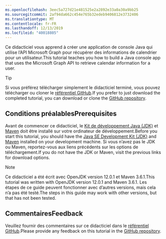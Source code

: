 ```yaml
---
ms.openlocfilehash: 3eec5a727d21e481525e2a2892e33a0a30a9bb25
ms.sourcegitcommit: 2af94da662c454e765b32edeb9406812e3732406
ms.translationtype: MT
ms.contentlocale: fr-FR
ms.lasthandoff: 12/13/2019
ms.locfileid: "40018805"
---
```

<!-- markdownlint-disable MD002 MD041 -->

<span data-ttu-id="b95fd-101">Ce didacticiel vous apprend à créer une application de console Java qui utilise l’API Microsoft Graph pour récupérer des informations de calendrier pour un utilisateur.</span><span class="sxs-lookup"><span data-stu-id="b95fd-101">This tutorial teaches you how to build a Java console app that uses the Microsoft Graph API to retrieve calendar information for a user.</span></span>

> [!TIP]
> <span data-ttu-id="b95fd-102">Si vous préférez télécharger simplement le didacticiel terminé, vous pouvez télécharger ou cloner le [référentiel GitHub](https://github.com/microsoftgraph/msgraph-training-java).</span><span class="sxs-lookup"><span data-stu-id="b95fd-102">If you prefer to just download the completed tutorial, you can download or clone the [GitHub repository](https://github.com/microsoftgraph/msgraph-training-java).</span></span>

## <a name="prerequisites"></a><span data-ttu-id="b95fd-103">Conditions préalables</span><span class="sxs-lookup"><span data-stu-id="b95fd-103">Prerequisites</span></span>

<span data-ttu-id="b95fd-104">Avant de commencer ce didacticiel, le [Kit de développement Java (JDK)](https://java.com/en/download/faq/develop.xml) et [Maven](https://maven.apache.org/) doit être installé sur votre ordinateur de développement.</span><span class="sxs-lookup"><span data-stu-id="b95fd-104">Before you start this tutorial, you should have the [Java SE Development Kit (JDK)](https://java.com/en/download/faq/develop.xml) and [Maven](https://maven.apache.org/) installed on your development machine.</span></span> <span data-ttu-id="b95fd-105">Si vous n’avez pas le JDK ou Maven, reportez-vous aux liens précédents sur les options de téléchargement.</span><span class="sxs-lookup"><span data-stu-id="b95fd-105">If you do not have the JDK or Maven, visit the previous links for download options.</span></span>

> [!NOTE]
> <span data-ttu-id="b95fd-106">Ce didacticiel a été écrit avec OpenJDK version 12.0.1 et Maven 3.6.1.</span><span class="sxs-lookup"><span data-stu-id="b95fd-106">This tutorial was written with OpenJDK version 12.0.1 and Maven 3.6.1.</span></span> <span data-ttu-id="b95fd-107">Les étapes de ce guide peuvent fonctionner avec d’autres versions, mais cela n’a pas été testé.</span><span class="sxs-lookup"><span data-stu-id="b95fd-107">The steps in this guide may work with other versions, but that has not been tested.</span></span>

## <a name="feedback"></a><span data-ttu-id="b95fd-108">Commentaires</span><span class="sxs-lookup"><span data-stu-id="b95fd-108">Feedback</span></span>

<span data-ttu-id="b95fd-109">Veuillez fournir des commentaires sur ce didacticiel dans le [référentiel GitHub](https://github.com/microsoftgraph/msgraph-training-java).</span><span class="sxs-lookup"><span data-stu-id="b95fd-109">Please provide any feedback on this tutorial in the [GitHub repository](https://github.com/microsoftgraph/msgraph-training-java).</span></span>
